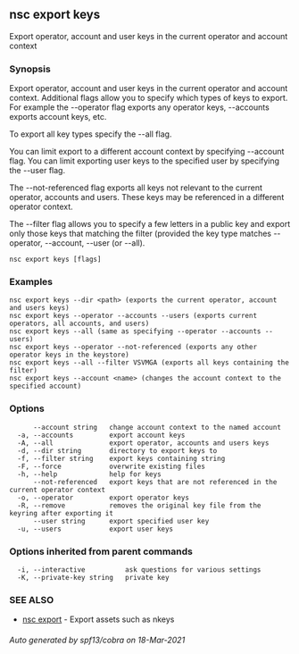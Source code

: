 ## nsc export keys

Export operator, account and user keys in the current operator and account context

### Synopsis

Export operator, account and user keys in the current operator and account context.
Additional flags allow you to specify which types of keys to export. For example
the --operator flag exports any operator keys, --accounts exports account keys, etc. 

To export all key types specify the --all flag.


You can limit export to a different account context by specifying --account flag.
You can limit exporting user keys to the specified user by specifying the --user flag.

The --not-referenced flag exports all keys not relevant to the current  operator, 
accounts and users. These keys may be referenced in a different  operator context.

The --filter flag allows you to specify a few letters in a public key and export only 
those keys that matching the filter (provided the key type matches --operator, --account,
--user (or --all).


```
nsc export keys [flags]
```

### Examples

```
nsc export keys --dir <path> (exports the current operator, account and users keys)
nsc export keys --operator --accounts --users (exports current operators, all accounts, and users)
nsc export keys --all (same as specifying --operator --accounts --users)
nsc export keys --operator --not-referenced (exports any other operator keys in the keystore)
nsc export keys --all --filter VSVMGA (exports all keys containing the filter)
nsc export keys --account <name> (changes the account context to the specified account)

```

### Options

```
      --account string   change account context to the named account
  -a, --accounts         export account keys
  -A, --all              export operator, accounts and users keys
  -d, --dir string       directory to export keys to
  -f, --filter string    export keys containing string
  -F, --force            overwrite existing files
  -h, --help             help for keys
      --not-referenced   export keys that are not referenced in the current operator context
  -o, --operator         export operator keys
  -R, --remove           removes the original key file from the keyring after exporting it
      --user string      export specified user key
  -u, --users            export user keys
```

### Options inherited from parent commands

```
  -i, --interactive          ask questions for various settings
  -K, --private-key string   private key
```

### SEE ALSO

* [nsc export](nsc_export.md)	 - Export assets such as nkeys

###### Auto generated by spf13/cobra on 18-Mar-2021
